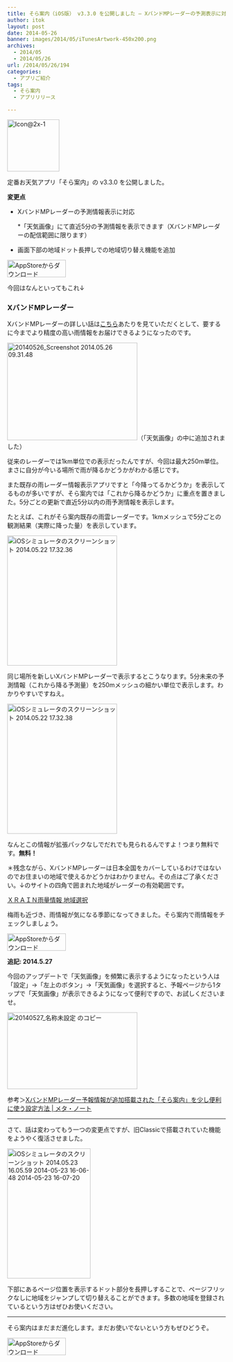 ```yaml
---
title: そら案内（iOS版） v3.3.0 を公開しました – XバンドMPレーダーの予測表示に対応！
author: itok
layout: post
date: 2014-05-26
banner: images/2014/05/iTunesArtwork-450x200.png
archives:
  - 2014/05
  - 2014/05/26
url: /2014/05/26/194
categories:
  - アプリご紹介
tags:
  - そら案内
  - アプリリリース

---
```

<a href="https://itunes.apple.com/jp/app/id599856811" target=_blank><img src="/images/2014/05/19b3eee70366dac93faf64e64d75a72e.png" alt="Icon@2x-1" width="120" height="120" class="alignnone size-full wp-image-117" /></a>

定番お天気アプリ「そら案内」の v3.3.0 を公開しました。

**変更点**

  * XバンドMPレーダーの予測情報表示に対応
  
    *「天気画像」にて直近5分の予測情報を表示できます（XバンドMPレーダーの配信範囲に限ります）
  * 画面下部の地域ドット長押しでの地域切り替え機能を追加

<a href="https://itunes.apple.com/jp/app/id599856811" target=_blank><img src="/images/2014/04/Download_on_the_App_Store_Badge_JP_135x40_1004.png" alt="AppStoreからダウンロード" width="135" height="40" class="alignnone size-full wp-image-58" /></a>

今回はなんといってもこれ↓

### XバンドMPレーダー

XバンドMPレーダーの詳しい話は<a href="http://www.mlit.go.jp/river/gijutsu/gijutsukaihatsu/xband/haisin.html" target="_blank" title="新型高性能レーダ（ＸバンドＭＰレーダ）の降雨観測情報（ＷＥＢ画像）の一般配信について: 国土交通省">こちら</a>あたりを見ていただくとして、要するに今までより精度の高い雨情報をお届けできるようになったのです。

[<img src="/images/2014/05/20140526_Screenshot-2014.05.26-09.31.48-300x225.png" alt="20140526_Screenshot 2014.05.26 09.31.48" width="300" height="225" class="alignnone size-medium wp-image-205" />](/images/2014/05/20140526_Screenshot-2014.05.26-09.31.48.png)（「天気画像」の中に追加されました）

従来のレーダーでは1km単位での表示だったんですが、今回は最大250m単位。まさに自分が今いる場所で雨が降るかどうかがわかる感じです。

また既存の雨レーダー情報表示アプリですと「今降ってるかどうか」を表示してるものが多いですが、そら案内では「これから降るかどうか」に重点を置きました。5分ごとの更新で直近5分以内の雨予測情報を表示します。

たとえば、これがそら案内既存の雨雲レーダーです。1kmメッシュで5分ごとの観測結果（実際に降った量）を表示しています。

[<img src="/images/2014/05/433863f07844c0648392db87b6a859d1-253x300.png" alt="iOSシミュレータのスクリーンショット 2014.05.22 17.32.36" width="253" height="300" class="alignnone size-medium wp-image-197" />](/images/2014/05/433863f07844c0648392db87b6a859d1.png)

同じ場所を新しいXバンドMPレーダーで表示するとこうなります。5分未来の予測情報（これから降る予測量）を250mメッシュの細かい単位で表示します。わかりやすいですねえ。

[<img src="/images/2014/05/136934292c91ec525cc482e929b53746-253x300.png" alt="iOSシミュレータのスクリーンショット 2014.05.22 17.32.38" width="253" height="300" class="alignnone size-medium wp-image-198" />](/images/2014/05/136934292c91ec525cc482e929b53746.png)

なんとこの情報が拡張パックなしでだれでも見られるんですよ！つまり無料です。**無料！**

＊残念ながら、XバンドMPレーダーは日本全国をカバーしているわけではないのでお住まいの地域で使えるかどうかはわかりません。その点はご了承ください。↓のサイトの四角で囲まれた地域がレーダーの有効範囲です。

<a href="http://www.river.go.jp/xbandradar/index.html" target="_blank">ＸＲＡＩＮ雨量情報 地域選択</a>

梅雨も近づき、雨情報が気になる季節になってきました。そら案内で雨情報をチェックしましょう。

<a href="https://itunes.apple.com/jp/app/id599856811" target=_blank><img src="/images/2014/04/Download_on_the_App_Store_Badge_JP_135x40_1004.png" alt="AppStoreからダウンロード" width="135" height="40" class="alignnone size-full wp-image-58" /></a>

**追記: 2014.5.27**

今回のアップデートで「天気画像」を頻繁に表示するようになったという人は「設定」→「左上のボタン」→「天気画像」を選択すると、予報ページから1タップで「天気画像」が表示できるようになって便利ですので、お試しくださいませ。

[<img src="/images/2014/05/31b48dfafbe3142aa0ab44cf7c331aa8-300x177.png" alt="20140527_名称未設定 のコピー" width="300" height="177" class="alignnone size-medium wp-image-212" />](/images/2014/05/31b48dfafbe3142aa0ab44cf7c331aa8.png)

参考＞<a href="http://note.meta-glamour.com/2014/05/27/xバンドmpレーダー予報情報搭載のそら案内/" target="_blank">XバンドMPレーダー予報情報が追加搭載された「そら案内」を少し便利に使う設定方法 | メタ・ノート</a>

* * *

さて、話は変わってもう一つの変更点ですが、旧Classicで搭載されていた機能をようやく復活させました。

[<img src="/images/2014/05/7f373e549fa953211880b193aea68c5f-192x300.jpg" alt="iOSシミュレータのスクリーンショット 2014.05.23 16.05.59 2014-05-23 16-06-48 2014-05-23 16-07-20" width="192" height="300" class="alignnone size-medium wp-image-195" />](/images/2014/05/7f373e549fa953211880b193aea68c5f.jpg)

下部にあるページ位置を表示するドット部分を長押しすることで、ページフリックなしに地域をジャンプして切り替えることができます。多数の地域を登録されているという方はぜひお使いください。

* * *

そら案内はまだまだ進化します。まだお使いでないという方もぜひどうぞ。

<a href="https://itunes.apple.com/jp/app/id599856811" target=_blank><img src="/images/2014/04/Download_on_the_App_Store_Badge_JP_135x40_1004.png" alt="AppStoreからダウンロード" width="135" height="40" class="alignnone size-full wp-image-58" /></a>